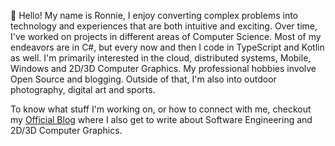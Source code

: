 👋 Hello! My name is Ronnie, I enjoy converting complex problems into technology and experiences that are both intuitive and exciting. Over time, I've worked on projects in different areas of Computer Science. Most of my endeavors are in C#, but every now and then I code in TypeScript and Kotlin as well. I'm primarily interested in the cloud, distributed systems, Mobile, Windows and 2D/3D Computer Graphics. My professional hobbies involve Open Source and blogging. Outside of that, I'm also into outdoor photography, digital art and sports.

To know what stuff I'm working on, or how to connect with me, checkout my <a href="https://ronnielutaro.github.io/portfolio/" target="_blank">Official Blog</a> where I also get to write about Software Engineering and 2D/3D Computer Graphics.
